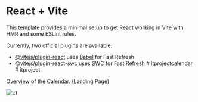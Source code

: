 # React + Vite

This template provides a minimal setup to get React working in Vite with HMR and some ESLint rules.

Currently, two official plugins are available:

- [@vitejs/plugin-react](https://github.com/vitejs/vite-plugin-react/blob/main/packages/plugin-react/README.md) uses [Babel](https://babeljs.io/) for Fast Refresh
- [@vitejs/plugin-react-swc](https://github.com/vitejs/vite-plugin-react-swc) uses [SWC](https://swc.rs/) for Fast Refresh
#   i t p r o j e c t c a l e n d a r 
 
 #   i t p r o j e c t 











Overview of the Calendar. (Landing Page)


![c1](https://github.com/user-attachments/assets/d275874e-8b47-4e69-bc1c-623803845fd7)


 

